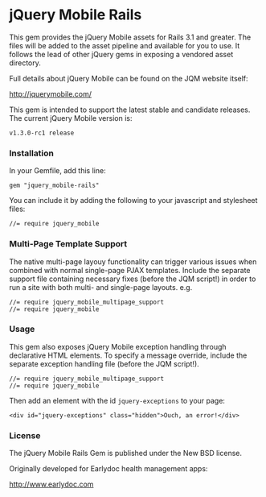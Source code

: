 jQuery Mobile Rails
===================

This gem provides the jQuery Mobile assets for Rails 3.1 and greater. The files will be added to the asset pipeline and available for you to use. It follows the lead of other jQuery gems in exposing a vendored asset directory.

Full details about jQuery Mobile can be found on the JQM website itself:

http://jquerymobile.com/

This gem is intended to support the latest stable and candidate releases. The current jQuery Mobile version is:

    v1.3.0-rc1 release

### Installation

In your Gemfile, add this line:

    gem "jquery_mobile-rails"

You can include it by adding the following to your javascript and stylesheet files:

    //= require jquery_mobile

### Multi-Page Template Support

The native multi-page layouy functionality can trigger various issues when combined with normal single-page PJAX templates. Include the separate support file containing necessary fixes (before the JQM script!) in order to run a site with both multi- and single-page layouts. e.g.

    //= require jquery_mobile_multipage_support
    //= require jquery_mobile

### Usage

This gem also exposes jQuery Mobile exception handling through declarative HTML elements. To specify a message override, include the separate exception handling file (before the JQM script!).

    //= require jquery_mobile_multipage_support
    //= require jquery_mobile

Then add an element with the id `jquery-exceptions` to your page:

    <div id="jquery-exceptions" class="hidden">Ouch, an error!</div>

### License

The jQuery Mobile Rails Gem is published under the New BSD license.

Originally developed for Earlydoc health management apps: 

http://www.earlydoc.com
    